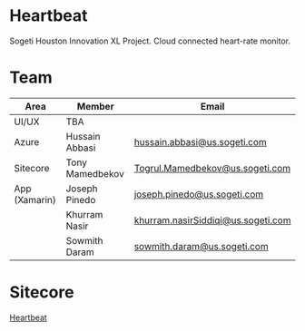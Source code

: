 # Heartbeat
Sogeti Houston Innovation XL Project. Cloud connected heart-rate monitor.

# Team

| Area  | Member  | Email |
|-------|-------|-------|
| UI/UX | TBA  |  |
| Azure | Hussain Abbasi | hussain.abbasi@us.sogeti.com |
| Sitecore | Tony Mamedbekov | Togrul.Mamedbekov@us.sogeti.com |
| App (Xamarin) | Joseph Pinedo | joseph.pinedo@us.sogeti.com |
|  | Khurram Nasir |  khurram.nasirSiddiqi@us.sogeti.com  |
|  | Sowmith Daram |  sowmith.daram@us.sogeti.com  |

# Sitecore
[Heartbeat](https://github.com/Sogeti-Sitecore/heartbeat)
